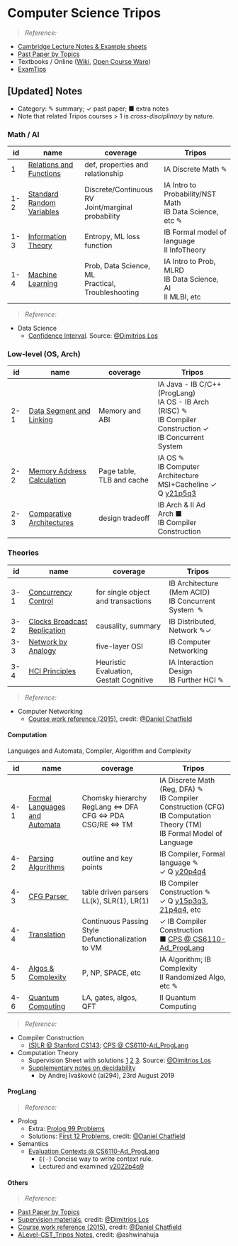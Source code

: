 # Computer Science Tripos

> *Reference:*

- [Cambridge Lecture Notes &amp; Example sheets](https://www.cst.cam.ac.uk/teaching)
- [Past Paper by Topics](./Past_Paper.html)
- Textbooks / Online ([Wiki](https://www.wikipedia.org/), [Open Course Ware](https://ocw.mit.edu/))
- [ExamTips](./Note/Tips.pdf)

<!--  [Supervision Reference](./Supervision_Reference.html) -->

## [Updated] Notes

- Category: ✎ summary; ✓ past paper; ■ extra notes 
- Note that related Tripos courses > 1 is *cross-disciplinary* by nature.

### Math / AI

| id  | name                                                                          | coverage                                               | Tripos                                                            |
| --- | ----------------------------------------------------------------------------- | ------------------------------------------------------ | ----------------------------------------------------------------- |
| 1   | [Relations and Functions](./Note/Relation_Function.pdf)                          | def, properties and<br />relationship                  | IA Discrete Math ✎                                              |
| 1-2 | [Standard Random Variables](./Note/Standard%20Random%20Variables.pdf)            | Discrete/Continuous RV<br />Joint/marginal probability | IA Intro to Probability/NST Math<br />IB Data Science, etc ✎    |
| 1-3 | [Information Theory](./Note/InformationTheory.pdf)                               | Entropy, ML loss function                              | IB Formal model of language<br /> II InfoTheory                   |
| 1-4 | [Machine Learning](https://peterhuistyping.github.io/Machine_Learning_Guidance/) | Prob, Data Science, ML<br />Practical, Troubleshooting | IA Intro to Prob, MLRD<br />IB Data Science, AI<br />II MLBI, etc |

> *Reference:*

- Data Science
  - [Confidence Interval](./Ref/IBDataSci/Confidence%20intervals.pdf). Source: [@Dimitrios Los](https://dimitrioslos.com/supervisions/)

### Low-level (OS, Arch)

| id  | name                                                               | coverage                  | Tripos                                                                                                                                      |
| --- | ------------------------------------------------------------------ | ------------------------- | ------------------------------------------------------------------------------------------------------------------------------------------- |
| 2-1 | [Data Segment and Linking](./Note/Data%20Segment%20and%20Linking.pdf) | Memory and ABI            | IA Java - IB C/C++ (ProgLang)<br />IA OS - IB Arch (RISC) ✎<br />IB Compiler Construction ✓<br />IB Concurrent System                   |
| 2-2 | [Memory Address Calculation](./Note/Memory%20Calculation.pdf)         | Page table, TLB and cache | IA OS ✎<br />IB Computer Architecture<br />MSI+Cacheline ✓ Q [y21p5q3](https://www.cl.cam.ac.uk/teaching/exams/pastpapers/y2021p5q3.pdf)  |
| 2-3 | [Comparative Architectures](./Note/Comparative%20Architectures.pdf)   | design tradeoff           | IB Arch & II Ad Arch ■<br />IB Compiler Construction                                                                                      |

### Theories

| id  | name                                                                     | coverage                                       | Tripos                                                    |
| --- | ------------------------------------------------------------------------ | ---------------------------------------------- | --------------------------------------------------------- |
| 3-1 | [Concurrency Control](./Note/Concurrency%20Control.pdf)                     | for single object<br /> and transactions       | IB Architecture (Mem ACID)<br />IB Concurrent System  ✎ |
| 3-2 | [Clocks Broadcast Replication](./Note/Clocks%20Broadcast%20Replication.pdf) | causality, summary                            | IB Distributed, Network ✎✓                             |
| 3-3 | [Network by Analogy](./Note/Network%20by%20Analogy.pdf)                     | five-layer OSI                                | IB Computer Networking                                    |
| 3-4 | [HCI Principles](./Note/HCI.pdf)                                            | Heuristic Evaluation,<br />  Gestalt Cognitive | IA Interaction Design<br />IB Further HCI ✎             |

> *Reference:*

- Computer Networking
  - [Course work reference (2015)](https://github.com/danielchatfield/cst1b-computer-networking), credit: [@Daniel Chatfield](https://github.com/danielchatfield/)

#### Computation

Languages and Automata, Compiler, Algorithm and Complexity

| id  | name                                                              | coverage                                                                 | Tripos                                                                                                                                                                                        |
| --- | ----------------------------------------------------------------- | ------------------------------------------------------------------------ | --------------------------------------------------------------------------------------------------------------------------------------------------------------------------------------------- |
| 4-1 | [Formal Languages <br />and Automata](./Note/Formal%20Languages.pdf) | Chomsky hierarchy<br />RegLang ⇔ DFA<br />CFG ⇔ PDA<br />CSG/RE ⇔ TM | IA Discrete Math (Reg, DFA) ✎<br />IB Compiler Construction (CFG)<br />IB Computation Theory (TM)<br />IB Formal Model of Language                                                          |
| 4-2 | [Parsing Algorithms](./Note/Parsing%20outline.pdf)                   | outline and key points                                                   | IB Compiler, Formal language ✎<br />   ✓ Q [y20p4q4](https://www.cl.cam.ac.uk/teaching/exams/pastpapers/y2020p4q4.pdf)                                                                       |
| 4-3 | [CFG Parser ](./Note/Parsing.pdf)                                   | table driven parsers<br />LL(k), SLR(1), LR(1)                           | IB Compiler Construction ✎<br />✓ Q [y15p3q3](https://www.cl.cam.ac.uk/teaching/exams/pastpapers/y2015p3q3.pdf), [21p4q4](https://www.cl.cam.ac.uk/teaching/exams/pastpapers/y2021p4q4.pdf), etc |
| 4-4 | [Translation](./Note/Translation.pdf)                                | Continuous Passing Style<br />Defunctionalization to VM                  | ✓ IB Compiler Construction<br />■ [CPS @ CS6110-Ad_ProgLang](./Ref/IBCompiler/CPS.pdf)                                                                                                         |
| 4-5 | [Algos &amp; Complexity](./Note/Lists%20of%20Algorithms.pdf)         | P, NP, SPACE, etc                                                        | IA Algorithm; IB Complexity<br />II Randomized Algo, etc ✎                                                                                                                                 |
| 4-6 | [Quantum Computing](./Note/quantumComputing.pdf)                     | LA, gates, algos, QFT                                                    | II Quantum Computing                                                                                                                                                                          |

> *Reference:*

- Compiler Construction
  - [(S)LR @ Stanford CS143](./Ref/IBCompiler/LR%20and%20SLR%20Parsing.pdf); [CPS @ CS6110-Ad_ProgLang](./Ref/IBCompiler/CPS.pdf)
- Computation Theory
  - Supervision Sheet with solutions [1](./Ref/IBCompTheory/exer_sols_1.pdf) [2](./Ref/IBCompTheory/exer_sols_2.pdf) [3](./Ref/IBCompTheory/exer_sols_3.pdf). Source: [@Dimitrios Los](https://dimitrioslos.com/supervisions/)
  - [Supplementary notes on decidability](./Ref/IBCompTheory/Notes-Decidability.pdf)
    - by Andrej Ivašković (ai294), 23rd August 2019

#### ProgLang

> *Reference:*

- Prolog
  - Extra: [Prolog 99 Problems](./Ref/IBProlog/P-99_Ninety-Nine%20Prolog%20Problems.pdf)
  - Solutions: [First 12 Problems](https://github.com/danielchatfield/prolog-99-problems), credit: [@Daniel Chatfield](https://github.com/danielchatfield/)
- Semantics
  - [Evaluation Contexts @ CS6110-Ad_ProgLang](./Ref/IBSemantics/Evaluation%20Contexts.pdf)
    - `E[·]` Concise way to write context rule.
    - Lectured and examined [y2022p4q9](https://www.cl.cam.ac.uk/teaching/exams/pastpapers/y2022p4q9.pdf)

#### Others

> *Reference:*

- [Past Paper by Topics](./Past_Paper.html)
- [Supervision materials](https://dimitrioslos.com/supervisions/), credit: [@Dimitrios Los](https://dimitrioslos.com/academic.html)
- [Course work reference (2015)](https://github.com/danielchatfield/), credit: [@Daniel Chatfield](https://github.com/danielchatfield/)
- [ALevel-CST_Tripos Notes](https://github.com/ashwinahuja/Cambridge-Computer-Science-Tripos-Notes), credit: @ashwinahuja

